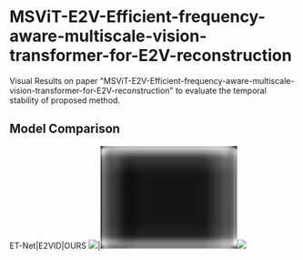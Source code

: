 # MSViT-E2V-Efficient-frequency-aware-multiscale-vision-transformer-for-E2V-reconstruction
Visual Results on paper "MSViT-E2V-Efficient-frequency-aware-multiscale-vision-transformer-for-E2V-reconstruction" to evaluate the temporal stability of proposed method.
## Model Comparison


ET-Net|E2VID|OURS
![](videos/ET-Net.gif)|![](videos/E2VID.gif)![](videos/OURS.gif)
